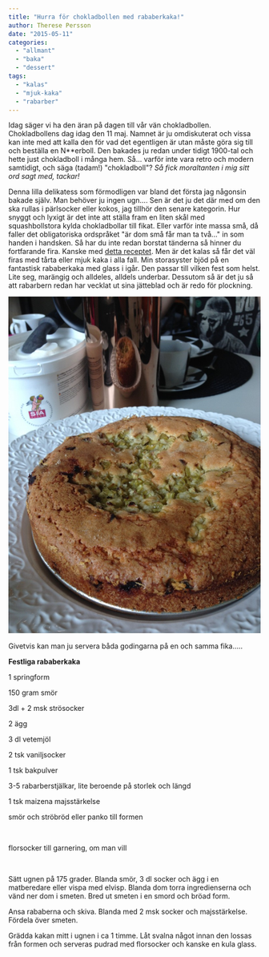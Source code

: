 ```yaml
---
title: "Hurra för chokladbollen med rababerkaka!"
author: Therese Persson
date: "2015-05-11"
categories: 
  - "allmant"
  - "baka"
  - "dessert"
tags: 
  - "kalas"
  - "mjuk-kaka"
  - "rabarber"
---
```


Idag säger vi ha den äran på dagen till vår vän chokladbollen. Chokladbollens dag idag den 11 maj. Namnet är ju omdiskuterat och vissa kan inte med att kalla den för vad det egentligen är utan måste göra sig till och beställa en N\*\*erboll. Den bakades ju redan under tidigt 1900-tal och hette just chokladboll i många hem. Så... varför inte vara retro och modern samtidigt, och säga (tadam!) "chokladboll"? _Så fick moraltanten i mig sitt ord sagt med, tackar!_

Denna lilla delikatess som förmodligen var bland det första jag någonsin bakade själv. Man behöver ju ingen ugn.... Sen är det ju det där med om den ska rullas i pärlsocker eller kokos, jag tillhör den senare kategorin. Hur snyggt och lyxigt är det inte att ställa fram en liten skål med  squashbollstora kylda chokladbollar till fikat. Eller varför inte massa små, då faller det obligatoriska ordspråket "är dom små får man ta två..." in som handen i handsken. Så har du inte redan borstat tänderna så hinner du fortfarande fira. Kanske med [detta receptet](/posts/elna-selma-miranda-%E2%9D%A4%EF%B8%8F/). Men är det kalas så får det väl firas med tårta eller mjuk kaka i alla fall. Min storasyster bjöd på en fantastisk rababerkaka med glass i igår. Den passar till vilken fest som helst. Lite seg, marängig och alldeles, alldels underbar. Dessutom så är det ju så att rabarbern redan har vecklat ut sina jätteblad och är redo för plockning.

![IMG_7516](/static/img/IMG_7516-768x1024.jpg)

Givetvis kan man ju servera båda godingarna på en och samma fika.....

**Festliga rababerkaka**

1 springform

150 gram smör

3dl + 2 msk strösocker

2 ägg

3 dl vetemjöl

2 tsk vaniljsocker

1 tsk bakpulver

3-5 rabarberstjälkar, lite beroende på storlek och längd

1 tsk maizena majsstärkelse

smör och ströbröd eller panko till formen

 

florsocker till garnering, om man vill

 

Sätt ugnen på 175 grader. Blanda smör, 3 dl socker och ägg i en matberedare eller vispa med elvisp. Blanda dom torra ingredienserna och vänd ner dom i smeten. Bred ut smeten i en smord och bröad form.

Ansa rababerna och skiva. Blanda med 2 msk socker och majsstärkelse. Fördela över smeten.

Grädda kakan mitt i ugnen i ca 1 timme. Låt svalna något innan den lossas från formen och serveras pudrad med florsocker och kanske en kula glass.
